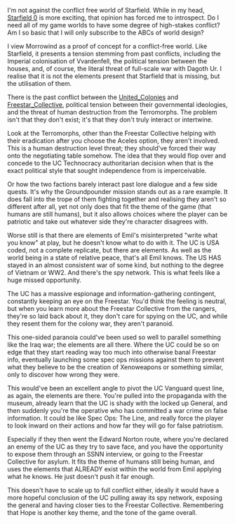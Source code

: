 I'm not against the conflict free world of Starfield.
While in my head, [Starfield 0](Writing/History.md) is more exciting, that opinion has forced me to introspect. Do I need all of my game worlds to have some degree of high-stakes conflict? Am I so basic that I will only subscribe to the ABCs of world design?

I view Morrowind as a proof of concept for a conflict-free world. Like Starfield, it presents a tension stemming from past conflicts, including the Imperial colonisation of Vvardenfell, the political tension between the houses, and, of course, the literal threat of full-scale war with Dagoth Ur. I realise that it is not the elements present that Starfield that is missing, but the utilisation of them.

There is the past conflict between the [United_Colonies](Factions/United_Colonies.md) and [Freestar_Collective](Factions/Freestar_Collective.md), political tension between their governmental ideologies, and the threat of human destruction from the Terromorphs. The problem isn't that they don't exist; it's that they don't truly interact or intertwine. 

Look at the Terromorphs, other than the Freestar Collective helping with their eradication after you choose the Aceles option, they aren't involved. This is a human destruction level threat; they should've forced their way onto the negotiating table somehow. The idea that they would flop over and concede to the UC Technocracy authoritarian decision when that is the exact political style that sought independence from is imperceivable.

Or how the two factions barely interact past lore dialogue and a few side quests. It's why the Groundpounder mission stands out as a rare example. It does fall into the trope of them fighting together and realising they aren't so different after all, yet not only does that fit the theme of the game (that humans are still humans), but it also allows choices where the player can be patriotic and take out whatever side they're character disagrees with.

Worse still is that there are elements of Emil's misinterpreted "write what you know" at play, but he doesn't know what to do with it. 
The UC is USA coded, not a complete replicate, but there are elements. As well as the world being in a state of relative peace, that's all Emil knows. The US HAS stayed in an almost consistent war of some kind, but nothing to the degree of Vietnam or WW2. And there's the spy network. This is what feels like a huge missed opportunity. 

The UC has a massive espionage and information-gathering contingent, constantly keeping an eye on the Freestar. You'd think the feeling is neutral, but when you learn more about the Freestar Collective from the rangers, they're so laid back about it, they don't care for spying on the UC, and while they resent them for the colony war, they aren't paranoid. 

This one-sided paranoia could've been used so well to parallel something like the Iraq war; the elements are all there. Where the UC could be so on edge that they start reading way too much into otherwise banal Freestar info, eventually launching some spec ops missions against them to prevent what they believe to be the creation of Xenoweapons or something similar, only to discover how wrong they were. 

This would've been an excellent angle to pivot the UC Vanguard quest line, as again, the elements are there. You're pulled into the propaganda with the museum, already learn that the UC is shady with the locked up General, and then suddenly you're the operative who has committed a war crime on false information. 
It could be like Spec Ops: The Line, and really force the player to look inward on their actions and how far they will go for false patriotism. 

Especially if they then went the Edward Norton route, where you're declared an enemy of the UC as they try to save face, and you have the opportunity to expose them through an SSNN interview, or going to the Freestar Collective for asylum.
It fits the theme of humans still being human, and uses the elements that ALREADY exist within the world from Emil applying what he knows. He just doesn't push it far enough.

This doesn't have to scale up to full conflict either, ideally it would have a more hopeful conclusion of the UC pulling away its spy network, exposing the general and having closer ties to the Freestar Collective. Remembering that Hope is another key theme, and the tone of the game overall.